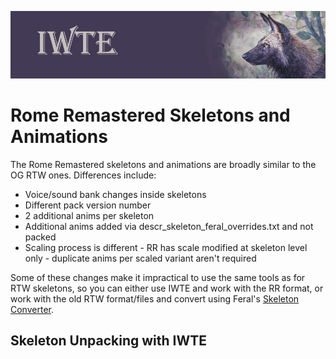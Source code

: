 ![IWTE banner](../IWTEgithub_images/IWTEbanner.jpg)
# Rome Remastered Skeletons and Animations

The Rome Remastered skeletons and animations are broadly similar to the OG RTW ones. Differences include:
* Voice/sound bank changes inside skeletons
* Different pack version number
* 2 additional anims per skeleton
* Additional anims added via descr_skeleton_feral_overrides.txt and not packed
* Scaling process is different - RR has scale modified at skeleton level only - duplicate anims per scaled variant aren't required

Some of these changes make it impractical to use the same tools as for RTW skeletons, so you can either use IWTE and work with the RR format, or work with the old RTW format/files and convert using Feral's [Skeleton Converter](https://github.com/FeralInteractive/romeremastered/blob/main/tools/SkeletonConverter/SkeletonConverter.md).

## Skeleton Unpacking with IWTE
